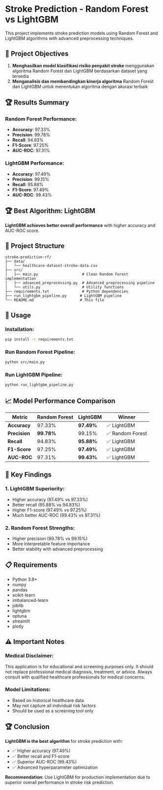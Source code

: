 # Stroke Prediction - Random Forest vs LightGBM

This project implements stroke prediction models using Random Forest and LightGBM algorithms with advanced preprocessing techniques.

## 🎯 **Project Objectives**

1. **Menghasilkan model klasifikasi risiko penyakit stroke** menggunakan algoritma Random Forest dan LightGBM berdasarkan dataset yang tersedia
2. **Menganalisis dan membandingkan kinerja algoritma** Random Forest dan LightGBM untuk menentukan algoritma dengan akurasi terbaik

## 🏆 **Results Summary**

### **Random Forest Performance:**
- **Accuracy**: 97.33%
- **Precision**: 99.78%
- **Recall**: 94.83%
- **F1-Score**: 97.25%
- **AUC-ROC**: 97.31%

### **LightGBM Performance:**
- **Accuracy**: 97.49%
- **Precision**: 99.15%
- **Recall**: 95.88%
- **F1-Score**: 97.49%
- **AUC-ROC**: 99.43%

## 🏆 **Best Algorithm: LightGBM**

**LightGBM achieves better overall performance** with higher accuracy and AUC-ROC score.

## 📁 **Project Structure**

```
stroke-prediction-rf/
├── data/
│   └── healthcare-dataset-stroke-data.csv
├── src/
│   ├── main.py                    # Clean Random Forest implementation
│   ├── advanced_preprocessing.py  # Advanced preprocessing pipeline
│   └── utils.py                   # Utility functions
├── requirements.txt               # Python dependencies
├── run_lightgbm_pipeline.py      # LightGBM pipeline
└── README.md                     # This file
```

## 🚀 **Usage**

### **Installation:**
```bash
pip install -r requirements.txt
```

### **Run Random Forest Pipeline:**
```bash
python src/main.py
```

### **Run LightGBM Pipeline:**
```bash
python run_lightgbm_pipeline.py
```

## 📈 **Model Performance Comparison**

| **Metric** | **Random Forest** | **LightGBM** | **Winner** |
|------------|-------------------|--------------|------------|
| **Accuracy** | 97.33% | **97.49%** | ✅ LightGBM |
| **Precision** | **99.78%** | 99.15% | ✅ Random Forest |
| **Recall** | 94.83% | **95.88%** | ✅ LightGBM |
| **F1-Score** | 97.25% | **97.49%** | ✅ LightGBM |
| **AUC-ROC** | 97.31% | **99.43%** | ✅ LightGBM |

## 🎯 **Key Findings**

### **1. LightGBM Superiority:**
- Higher accuracy (97.49% vs 97.33%)
- Better recall (95.88% vs 94.83%)
- Higher F1-score (97.49% vs 97.25%)
- Much better AUC-ROC (99.43% vs 97.31%)

### **2. Random Forest Strengths:**
- Higher precision (99.78% vs 99.15%)
- More interpretable feature importance
- Better stability with advanced preprocessing

## 📋 **Requirements**

- Python 3.8+
- numpy
- pandas
- scikit-learn
- imbalanced-learn
- joblib
- lightgbm
- optuna
- streamlit
- plotly

## ⚠️ **Important Notes**

### **Medical Disclaimer:**
This application is for educational and screening purposes only. It should not replace professional medical diagnosis, treatment, or advice. Always consult with qualified healthcare professionals for medical concerns.

### **Model Limitations:**
- Based on historical healthcare data
- May not capture all individual risk factors
- Should be used as a screening tool only

## 🏆 **Conclusion**

**LightGBM is the best algorithm** for stroke prediction with:
- ✅ Higher accuracy (97.49%)
- ✅ Better recall and F1-score
- ✅ Superior AUC-ROC (99.43%)
- ✅ Advanced hyperparameter optimization

**Recommendation:** Use LightGBM for production implementation due to superior overall performance in stroke risk prediction.